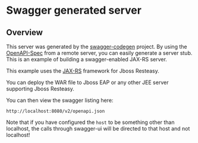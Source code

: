 # Swagger generated server

## Overview
This server was generated by the [swagger-codegen](https://github.com/swagger-api/swagger-codegen) project. By using the 
[OpenAPI-Spec](https://github.com/swagger-api/swagger-core/wiki) from a remote server, you can easily generate a server stub.  This
is an example of building a swagger-enabled JAX-RS server.

This example uses the [JAX-RS](https://jax-rs-spec.java.net/) framework for Jboss Resteasy.

You can deploy the WAR file to Jboss EAP or any other JEE server supporting Jboss Resteasy.

You can then view the swagger listing here:

```
http://localhost:8080/v2/openapi.json
```

Note that if you have configured the `host` to be something other than localhost, the calls through
swagger-ui will be directed to that host and not localhost!